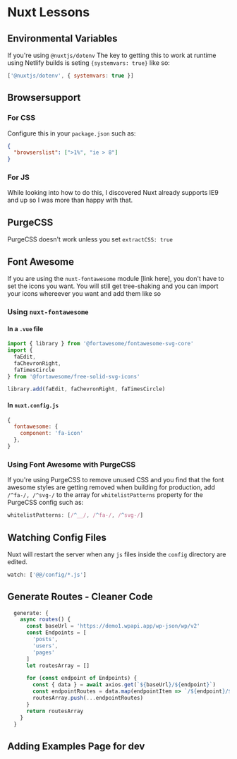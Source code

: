 # Nuxt Lessons

## Environmental Variables

If you're using `@nuxtjs/dotenv`
The key to getting this to work at runtime using Netlify builds is seting `{systemvars: true}` like so: 
```js
['@nuxtjs/dotenv', { systemvars: true }]
```

## Browsersupport

### For CSS

Configure this in your `package.json` such as:

```json
{
  "browserslist": [">1%", "ie > 8"]
}
```

### For JS

While looking into how to do this, I discovered Nuxt already supports IE9 and up so I was more than happy with that.


## PurgeCSS

PurgeCSS doesn't work unless you set `extractCSS: true`

## Font Awesome

If you are using the `nuxt-fontawesome` module [link here], you don't have to set the icons you want. You will still get tree-shaking and you can import your icons whereever you want and add them like so

### Using `nuxt-fontawesome`

#### In a `.vue` file

```js
import { library } from '@fortawesome/fontawesome-svg-core'
import {
  faEdit,
  faChevronRight,
  faTimesCircle
} from '@fortawesome/free-solid-svg-icons'

library.add(faEdit, faChevronRight, faTimesCircle)
```

#### In `nuxt.config.js`

```js
{
  fontawesome: {
    component: 'fa-icon'
  },
}
```

### Using Font Awesome with PurgeCSS
 If you're using PurgeCSS to remove unused CSS and you find that the font awesome styles are getting removed when building for production, add `/^fa-/, /^svg-/` to the array for `whitelistPatterns` property for the PurgeCSS config such as:

```js
whitelistPatterns: [/^__/, /^fa-/, /^svg-/]
```

## Watching Config Files

Nuxt will restart the server when any `js` files inside the `config` directory are edited.

```js
watch: ['@@/config/*.js']
```

## Generate Routes - Cleaner Code

```js
  generate: {
    async routes() {
      const baseUrl = 'https://demo1.wpapi.app/wp-json/wp/v2'
      const Endpoints = [
        'posts',
        'users',
        'pages'
      ]
      let routesArray = []

      for (const endpoint of Endpoints) {
        const { data } = await axios.get(`${baseUrl}/${endpoint}`)
        const endpointRoutes = data.map(endpointItem => `/${endpoint}/${endpointItem.id}`)
        routesArray.push(...endpointRoutes)
      }
      return routesArray
    }
  }
```

## Adding Examples Page for dev
